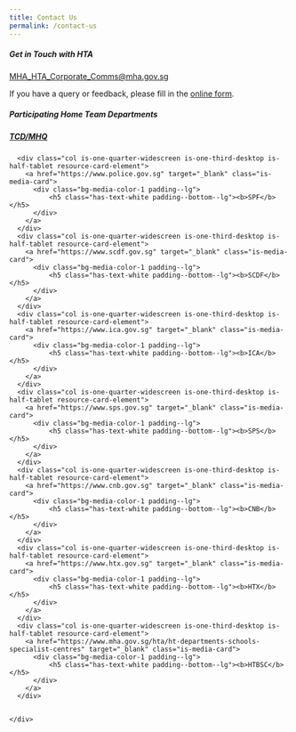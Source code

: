 ```yaml
---
title: Contact Us
permalink: /contact-us
---
```

<style>
.contactresource{
	width:100%;
}
</style>

<section class="bp-section is-small padding--bottom--lg">
    <div class="bp-container">
        <div class="row">
            <div class="col is-8">
				<div class="row is-multiline">
					<div class="col is-12 padding--bottom--none">
						<h5 class="has-text-secondary"><b>Get in Touch with HTA</b></h5>
					</div>
					<div class="col is-6">
						<div>
							<p class="margin--top--none margin--bottom--none">
								<a href="mailto:MHA_HTA_Corporate_Comms@mha.gov.sg ">
									<u>MHA_HTA_Corporate_Comms@mha.gov.sg</u>
								</a>
							</p>
						</div>
					</div>
				</div>
				<div class="row is-multiline margin--bottom--lg">
                    <div class="col is-8">
                        <p>
                            If you have a query or feedback, please fill in the 
							<a href="https://www.form.gov.sg/#!/forms/stb/5b963c488b1385000fd04b78" target="_blank"><u>online form</u></a>.
                        </p>
                    </div>
                </div>
			</div>
        </div>
    </div>
</section>

<section class="bp-section is-small">
  <div class="bp-container padding--top padding--bottom--xl contactresource">
    <div class="row is-multiline">
		<div class="col is-12 padding--bottom--none">
			<h5 class="has-text-secondary"><b>Participating Home Team Departments</b></h5>
		</div>
      <div class="col is-one-quarter-widescreen is-one-third-desktop is-half-tablet resource-card-element">
        <a href="https://www.mha.gov.sg" target="_blank" class="is-media-card">
          <div class="bg-media-color-1 padding--lg">
              <h5 class="has-text-white padding--bottom--lg"><b>TCD/MHQ</b></h5>
          </div>
        </a>
      </div>
	    
	    
      <div class="col is-one-quarter-widescreen is-one-third-desktop is-half-tablet resource-card-element">
        <a href="https://www.police.gov.sg" target="_blank" class="is-media-card">
          <div class="bg-media-color-1 padding--lg">
              <h5 class="has-text-white padding--bottom--lg"><b>SPF</b></h5>
          </div>
        </a>
      </div>
      <div class="col is-one-quarter-widescreen is-one-third-desktop is-half-tablet resource-card-element">
        <a href="https://www.scdf.gov.sg" target="_blank" class="is-media-card">
          <div class="bg-media-color-1 padding--lg">
              <h5 class="has-text-white padding--bottom--lg"><b>SCDF</b></h5>
          </div>
        </a>
      </div>
      <div class="col is-one-quarter-widescreen is-one-third-desktop is-half-tablet resource-card-element">
        <a href="https://www.ica.gov.sg" target="_blank" class="is-media-card">
          <div class="bg-media-color-1 padding--lg">
              <h5 class="has-text-white padding--bottom--lg"><b>ICA</b></h5>
          </div>
        </a>
      </div>
      <div class="col is-one-quarter-widescreen is-one-third-desktop is-half-tablet resource-card-element">
        <a href="https://www.sps.gov.sg" target="_blank" class="is-media-card">
          <div class="bg-media-color-1 padding--lg">
              <h5 class="has-text-white padding--bottom--lg"><b>SPS</b></h5>
          </div>
        </a>
      </div>
      <div class="col is-one-quarter-widescreen is-one-third-desktop is-half-tablet resource-card-element">
        <a href="https://www.cnb.gov.sg" target="_blank" class="is-media-card">
          <div class="bg-media-color-1 padding--lg">
              <h5 class="has-text-white padding--bottom--lg"><b>CNB</b></h5>
          </div>
        </a>
      </div>
      <div class="col is-one-quarter-widescreen is-one-third-desktop is-half-tablet resource-card-element">
        <a href="https://www.htx.gov.sg" target="_blank" class="is-media-card">
          <div class="bg-media-color-1 padding--lg">
              <h5 class="has-text-white padding--bottom--lg"><b>HTX</b></h5>
          </div>
        </a>
      </div>
      <div class="col is-one-quarter-widescreen is-one-third-desktop is-half-tablet resource-card-element">
        <a href="https://www.mha.gov.sg/hta/ht-departments-schools-specialist-centres" target="_blank" class="is-media-card">
          <div class="bg-media-color-1 padding--lg">
              <h5 class="has-text-white padding--bottom--lg"><b>HTBSC</b></h5>
          </div>
        </a>
      </div>


    </div>
  </div>
</section>

